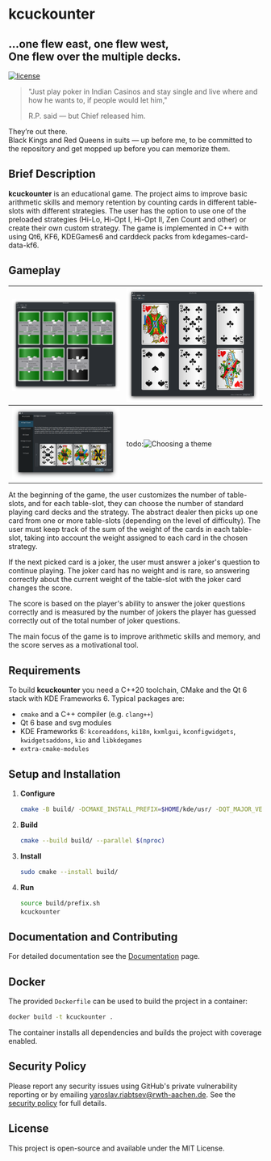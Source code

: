 # kcuckounter

## ...one flew east, one flew west, <br>One flew over the multiple decks.

[//]: # ([![version]&#40;https://img.shields.io/github/v/release/YaRiabtsev/kcuckounter?include_prereleases&#41;]&#40;https://github.com/YaRiabtsev/kcuckounter/releases/latest&#41;)
[//]: # ([![Checks]&#40;https://github.com/YaRiabtsev/kcuckounter/actions/workflows/tests.yml/badge.svg&#41;]&#40;https://github.com/YaRiabtsev/kcuckounter/actions/workflows/tests.yml&#41;)
[//]: # ([![Docs & Coverage]&#40;https://github.com/YaRiabtsev/kcuckounter/actions/workflows/html.yml/badge.svg&#41;]&#40;https://github.com/YaRiabtsev/kcuckounter/actions/workflows/html.yml&#41;)
[//]: # ([![codecov]&#40;https://codecov.io/gh/YaRiabtsev/kcuckounter/graph/badge.svg?token=MCNEJFWMDU&#41;]&#40;https://codecov.io/gh/YaRiabtsev/kcuckounter&#41;)
[![license](https://img.shields.io/github/license/YaRiabtsev/kcuckounter?color=e6e6e6)](https://github.com/YaRiabtsev/kcuckounter/blob/master/license)

> "Just play poker in Indian Casinos and stay single and live where and how he wants to, if people would let him,"
> 
> R.P. said — but Chief released him.

They’re out there. <br>
Black Kings and Red Queens in suits — up before me, to be committed to the repository and get mopped up before you can memorize them.

## Brief Description

**kcuckounter** is an educational game. The project aims to
improve basic arithmetic skills and memory retention by counting cards in
different table-slots with different strategies. The user has the option to use
one of the preloaded strategies (Hi-Lo, Hi-Opt I, Hi-Opt II, Zen Count and
other) or create their own custom strategy. The game is implemented in C++ with
using Qt6, KF6, KDEGames6 and carddeck packs from kdegames-card-data-kf6.

## Gameplay

| ![Game setup](screenshots/Screenshot_20230221_180009.png)           | ![Game process](screenshots/Screenshot_20230221_180045.png) |
|---------------------------------------------------------------------|-------------------------------------------------------------|
| ![Strategy information](screenshots/Screenshot_20230221_180212.png) | todo:![Choosing a theme](screenshots/Screenshot_null.png)   |

At the beginning of the game, the user customizes the number of table-slots, and
for each table-slot, they can choose the number of standard playing card decks
and the strategy. The abstract dealer then picks up one card from one or more
table-slots (depending on the level of difficulty). The user must keep track of
the sum of the weight of the cards in each table-slot, taking into account the
weight assigned to each card in the chosen strategy.

If the next picked card is a joker, the user must answer a joker's question to
continue playing. The joker card has no weight and is rare, so answering
correctly about the current weight of the table-slot with the joker card changes
the score.

The score is based on the player's ability to answer the joker questions
correctly and is measured by the number of jokers the player has guessed
correctly out of the total number of joker questions.

The main focus of the game is to improve arithmetic skills and memory, and the
score serves as a motivational tool.

## Requirements

To build **kcuckounter** you need a C++20 toolchain, CMake and the Qt 6
stack with KDE Frameworks 6. Typical packages are:

- `cmake` and a C++ compiler (e.g. `clang++`)
- Qt 6 base and svg modules
- KDE Frameworks 6: `kcoreaddons`, `ki18n`, `kxmlgui`, `kconfigwidgets`,
  `kwidgetsaddons`, `kio` and `libkdegames`
- `extra-cmake-modules`

## Setup and Installation

1. **Configure**
   ```bash
   cmake -B build/ -DCMAKE_INSTALL_PREFIX=$HOME/kde/usr/ -DQT_MAJOR_VERSION=6
   ```
2. **Build**
   ```bash
   cmake --build build/ --parallel $(nproc)
   ```
3. **Install**
   ```bash
   sudo cmake --install build/
   ```
4. **Run**
   ```bash
   source build/prefix.sh
   kcuckounter
   ```

## Documentation and Contributing

For detailed documentation see the [Documentation](https://yariabtsev.github.io/kcuckounter/doc/) page. 

## Docker

The provided `Dockerfile` can be used to build the project in a container:

```bash
docker build -t kcuckounter .
```

The container installs all dependencies and builds the project with coverage
enabled.

## Security Policy

Please report any security issues using GitHub's private vulnerability reporting
or by emailing [yaroslav.riabtsev@rwth-aachen.de](mailto:yaroslav.riabtsev@rwth-aachen.de).
See the [security policy](.github/SECURITY.md) for full details.

## License

This project is open-source and available under the MIT License.